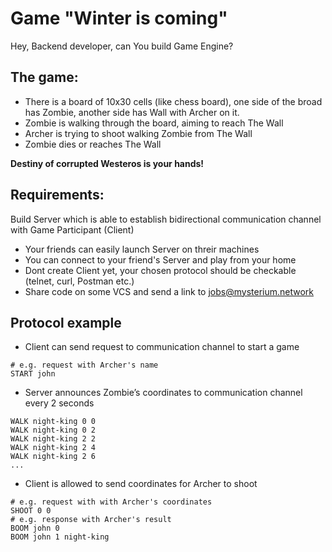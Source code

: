 # Game "Winter is coming"

Hey, Backend developer, can You build Game Engine?

## The game:
- There is a board of 10x30 cells (like chess board), one side of the broad has Zombie, another side has Wall with Archer on it.
- Zombie is walking through the board, aiming to reach The Wall
- Archer is trying to shoot walking Zombie from The Wall
- Zombie dies or reaches The Wall

**Destiny of corrupted Westeros is your hands!**

## Requirements:
Build Server which is able to establish bidirectional communication channel with Game Participant (Client)

- Your friends can easily launch Server on threir machines
- You can connect to your friend's Server and play from your home
- Dont create Client yet, your chosen protocol should be checkable (telnet, curl, Postman etc.)
- Share code on some VCS and send a link to jobs@mysterium.network

## Protocol example
- Client can send request to communication channel to start a game
```
# e.g. request with Archer's name
START john
```

- Server announces Zombie’s coordinates to communication channel every 2 seconds
```
WALK night-king 0 0
WALK night-king 0 2
WALK night-king 2 2
WALK night-king 2 4
WALK night-king 2 6
...
```

- Client is allowed to send coordinates for Archer to shoot
```
# e.g. request with with Archer's coordinates
SHOOT 0 0
# e.g. response with Archer's result
BOOM john 0
BOOM john 1 night-king
```